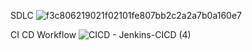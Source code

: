 SDLC
![f3c806219021f02101fe807bb2c2a2a7b0a160e7](https://github.com/sagarkulkarni1989/DevOps-Journey/assets/46215433/b5989e0e-e07d-45ef-863d-f8fb42edf960)

CI CD Workflow
![CICD - Jenkins-CICD (4)](https://github.com/sagarkulkarni1989/DevOps-Journey/assets/46215433/723d31f6-f8e3-4795-beeb-c9d6544420d9)



